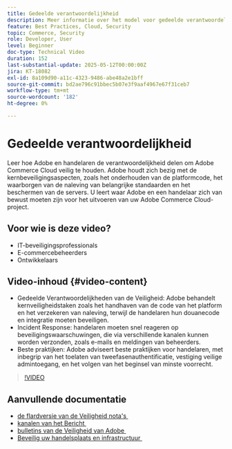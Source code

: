 ```yaml
---
title: Gedeelde verantwoordelijkheid
description: Meer informatie over het model voor gedeelde verantwoordelijkheid van Adobe Commerce voor beveiliging en bewerkingen. Belangrijke rollen voor Adobe en handelaren ontdekken.
feature: Best Practices, Cloud, Security
topic: Commerce, Security
role: Developer, User
level: Beginner
doc-type: Technical Video
duration: 152
last-substantial-update: 2025-05-12T00:00:00Z
jira: KT-18082
exl-id: 8a109d90-a11c-4323-9486-abe48a2e1bff
source-git-commit: bd2ae796c91bbec5b07e3f9aaf4967e67f31ceb7
workflow-type: tm+mt
source-wordcount: '182'
ht-degree: 0%

---
```


# Gedeelde verantwoordelijkheid

Leer hoe Adobe en handelaren de verantwoordelijkheid delen om Adobe Commerce Cloud veilig te houden. Adobe houdt zich bezig met de kernbeveiligingsaspecten, zoals het onderhouden van de platformcode, het waarborgen van de naleving van belangrijke standaarden en het beschermen van de servers. U leert waar Adobe en een handelaar zich van bewust moeten zijn voor het uitvoeren van uw Adobe Commerce Cloud-project.

## Voor wie is deze video?

* IT-beveiligingsprofessionals
* E-commercebeheerders
* Ontwikkelaars

## Video-inhoud {#video-content}

* Gedeelde Verantwoordelijkheden van de Veiligheid: Adobe behandelt kernveiligheidstaken zoals het handhaven van de code van het platform en het verzekeren van naleving, terwijl de handelaren hun douanecode en integratie moeten beveiligen.
* Incident Response: handelaren moeten snel reageren op beveiligingswaarschuwingen, die via verschillende kanalen kunnen worden verzonden, zoals e-mails en meldingen van beheerders.
* Beste praktijken: Adobe adviseert beste praktijken voor handelaren, met inbegrip van het toelaten van tweefasenauthentificatie, vestiging veilige admintoegang, en het volgen van het beginsel van minste voorrecht.

>[!VIDEO](https://video.tv.adobe.com/v/3458392/?learn=on&enablevpops)

## Aanvullende documentatie

* [&#x200B; de flardversie van de Veiligheid nota&#39;s &#x200B;](https://experienceleague.adobe.com/nl/docs/commerce-operations/release/notes/security-patches/overview)
* [&#x200B; kanalen van het Bericht &#x200B;](https://business.adobe.com/blog/introducing-enhanced-security-patch-deployment-and-communications-in-adobe-commerce#proactive-communication--keeping-customers-informed)
* [&#x200B; bulletins van de Veiligheid van Adobe &#x200B;](https://helpx.adobe.com/search.html?q=security%2520updates%2520commerce&context=https%253A%252F%252Fhelpx.adobe.com%252Fsupport.html)
* [&#x200B; Beveilig uw handelsplaats en infrastructuur &#x200B;](https://experienceleague.adobe.com/nl/docs/commerce-operations/implementation-playbook/best-practices/launch/security-best-practices)
